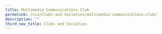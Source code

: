 ```yaml
---
title: Multimedia Communications Club
permalink: /cca/Clubs-and-Societies/multimedia-communications-club/
description: ""
third_nav_title: Clubs and Societies
---
```


